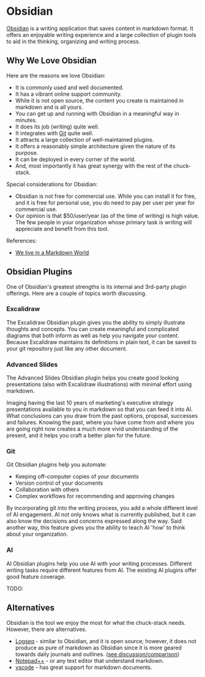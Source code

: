 # Obsidian

[Obsidian](https://obsidian.md) is a writing application that saves content in markdown format. It offers an enjoyable writing experience and a large collection of plugin tools to aid in the thinking, organizing and writing process. 

## Why We Love Obsidian

Here are the reasons we love Obsidian:

- It is commonly used and well documented.
- It has a vibrant online support community.
- While it is not open source, the content you create is maintained in markdown and is all yours.
- You can get up and running with Obsidian in a meaningful way in minutes.
- It does its job (writing) quite well.
- It integrates with [Git](./tools-git.md) quite well.
- It attracts a large collection of well-maintained plugins.
- It offers a reasonably simple architecture given the nature of its purpose.
- It can be deployed in every corner of the world.
- And, most importantly it has great synergy with the rest of the chuck-stack.

Special considerations for Obsidian:

- Obsidian is not free for commercial use. While you can install it for free, and it is free for personal use, you do need to pay per user per year for commercial use.
- Our opinion is that $50/user/year (as of the time of writing) is high value. The few people in your organization whose primary task is writing will appreciate and benefit from this tool.

References:

- [We live in a Markdown World](./blog-live-markdown-world.md)

## Obsidian Plugins

One of Obsidian's greatest strengths is its internal and 3rd-party plugin offerings. Here are a couple of topics worth discussing.

### Excalidraw

The Excalidraw Obsidian plugin gives you the ability to simply illustrate thoughts and concepts. You can create meaningful and complicated diagrams that both inform as well as help you navigate your content. Because Excalidraw maintains its definitions in plain text, it can be saved to your git repository just like any other document.

### Advanced Slides

The Advanced Slides Obsidian plugin helps you create good looking presentations (also with Excalidraw illustrations) with minimal effort using markdown.

Imaging having the last 10 years of marketing's executive strategy presentations available to you in markdown so that you can feed it into AI. What conclusions can you draw from the past options, proposal, successes and failures. Knowing the past, where you have come from and where you are going right now creates a much more vivid understanding of the present, and it helps you craft a better plan for the future.

### Git

Git Obsidian plugins help you automate:

- Keeping off-computer copies of your documents
- Version control of your documents
- Collaboration with others
- Complex workflows for recommending and approving changes

By incorporating git into the writing process, you add a whole different level of AI engagement. AI not only knows what is currently published, but it can also know the decisions and concerns expressed along the way. Said another way, this feature gives you the ability to teach AI 'how' to think about your organization.

### AI

AI Obsidian plugins help you use AI with your writing processes. Different writing tasks require different features from AI. The existing AI plugins offer good feature coverage.

TODO: 

## Alternatives

Obsidian is the tool we enjoy the most for what the chuck-stack needs. However, there are alternatives.

- [Logseq](https://logseq.com/) - similar to Obsidian, and it is open source; however, it does not produce as pure of markdown as Obsidian since it is more geared towards daily journals and outlines. ([see discussion/comparison](https://www.youtube.com/watch?v=RtZWVoTWv74))
- [Notepad++](https://notepad-plus-plus.org/) - or any text editor that understand markdown.
- [vscode](https://code.visualstudio.com/) - has great support for markdown documents.
